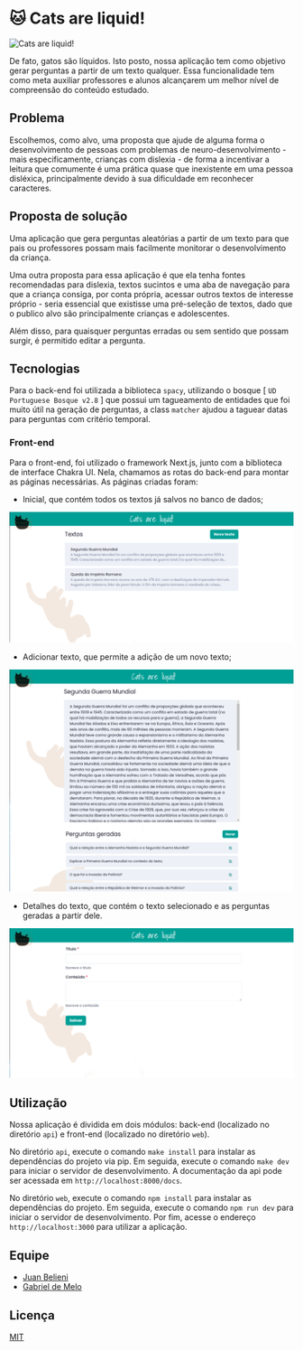 # 🐱 Cats are liquid!

![Cats are liquid!](http://i.imgur.com/tAUw0vQ.jpg)

De fato, gatos são líquidos. Isto posto, nossa aplicação tem como objetivo gerar perguntas a partir de um texto qualquer. Essa funcionalidade tem como meta auxiliar professores e alunos alcançarem um melhor nível de compreensão do conteúdo estudado.

## Problema

Escolhemos, como alvo, uma proposta que ajude de alguma forma o desenvolvimento de pessoas com problemas de neuro-desenvolvimento - mais especificamente, crianças com dislexia - de forma a incentivar a leitura que comumente é uma prática quase que inexistente em uma pessoa disléxica, principalmente devido à sua dificuldade em reconhecer caracteres.

## Proposta de solução

Uma aplicação que gera perguntas aleatórias a partir de um texto para que pais ou professores possam mais facilmente monitorar o desenvolvimento da criança.

Uma outra proposta para essa aplicação é que ela tenha fontes recomendadas para dislexia, textos sucintos e uma aba de navegação para que a criança consiga, por conta própria, acessar outros textos de interesse próprio - seria essencial que existisse uma pré-seleção de textos, dado que o publico alvo são principalmente crianças e adolescentes.

Além disso, para quaisquer perguntas erradas ou sem sentido que possam surgir, é permitido editar a pergunta.

## Tecnologias

Para o back-end foi utilizada a biblioteca `spacy`, utilizando o bosque [ `UD Portuguese Bosque v2.8` ] que possui um tagueamento de entidades que foi muito útil na geração de perguntas, a class `matcher` ajudou a taguear datas para perguntas com critério temporal.

### Front-end

Para o front-end, foi utilizado o framework Next.js, junto com a biblioteca de interface Chakra UI. Nela, chamamos as rotas do back-end para montar as páginas necessárias. As páginas criadas foram:

- Inicial, que contém todos os textos já salvos no banco de dados;

![Página inicial](/images/page-1.png)

- Adicionar texto, que permite a adição de um novo texto;

![Página de adição de texto](/images/page-2.png)

- Detalhes do texto, que contém o texto selecionado e as perguntas geradas a partir dele.

![Página de detalhes do texto](/images/page-3.png)

## Utilização

Nossa aplicação é dividida em dois módulos: back-end (localizado no diretório `api`) e front-end (localizado no diretório `web`).

No diretório `api`, execute o comando `make install` para instalar as dependências do projeto via pip. Em seguida, execute o comando `make dev` para iniciar o servidor de desenvolvimento. A documentação da api pode ser acessada em `http://localhost:8000/docs`.

No diretório `web`, execute o comando `npm install` para instalar as dependências do projeto. Em seguida, execute o comando `npm run dev` para iniciar o servidor de desenvolvimento. Por fim, acesse o endereço `http://localhost:3000` para utilizar a aplicação.

## Equipe

- [Juan Belieni](https://github.com/juanbelieni)
- [Gabriel de Melo](https://github.com/Gab-Mel)

## Licença

[MIT](/LICENSE)
